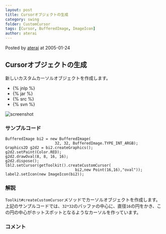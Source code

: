 ```yaml
---
layout: post
title: Cursorオブジェクトの生成
category: swing
folder: CustomCursor
tags: [Cursor, BufferedImage, ImageIcon]
author: aterai
---
```


Posted by [aterai](http://terai.xrea.jp/aterai.html) at 2005-01-24

## Cursorオブジェクトの生成
新しいカスタムカーソルオブジェクトを作成します。

- {% jnlp %}
- {% jar %}
- {% src %}
- {% svn %}

<!-- dummy comment line for breaking list -->

![screenshot](http://lh5.ggpht.com/_9Z4BYR88imo/TQTKTOEY7FI/AAAAAAAAAVw/OeBJRlIWHsQ/s800/CustomCursor.png)

### サンプルコード
<pre class="prettyprint"><code>BufferedImage bi2 = new BufferedImage(
                      32, 32, BufferedImage.TYPE_INT_ARGB);
Graphics2D g2d2 = bi2.createGraphics();
g2d2.setPaint(Color.RED);
g2d2.drawOval(8, 8, 16, 16);
g2d2.dispose();
lbl2.setCursor(getToolkit().createCustomCursor(
                               bi2,new Point(16,16),"oval"));
label2.setIcon(new ImageIcon(bi2));
</code></pre>

### 解説
`Toolkit#createCustomCursor`メソッドでカーソルオブジェクトを作成します。上記のサンプルコードでは、`32*32`のバッファの中心に、直径`16`の円をかき、この円の中心がホットスポットとなるようなカーソルを作っています。

### コメント
